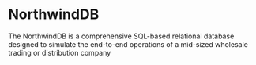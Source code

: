 # NorthwindDB
The NorthwindDB is a comprehensive SQL-based relational database designed to simulate the end-to-end operations of a mid-sized wholesale trading or distribution company
